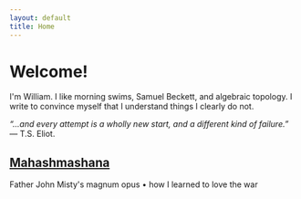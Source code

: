 ```yaml
---
layout: default
title: Home
---
```


# Welcome!
<p class="introduction"> I'm William. I like morning swims, Samuel Beckett, and algebraic topology. I write to convince myself that I understand things I clearly do not.</p>

<p class="introduction"><i>&ldquo;...and every attempt is a wholly new start, and a different kind of failure.&rdquo;</i> — T.S. Eliot.</p>

<div class="post">
    <h2>
        <a href="/mahashmashana">Mahashmashana</a>
    </h2>
    <div class="summary">
        <p>
            Father John Misty's magnum opus • how I learned to love the war
        </p>
    </div>
</div>
